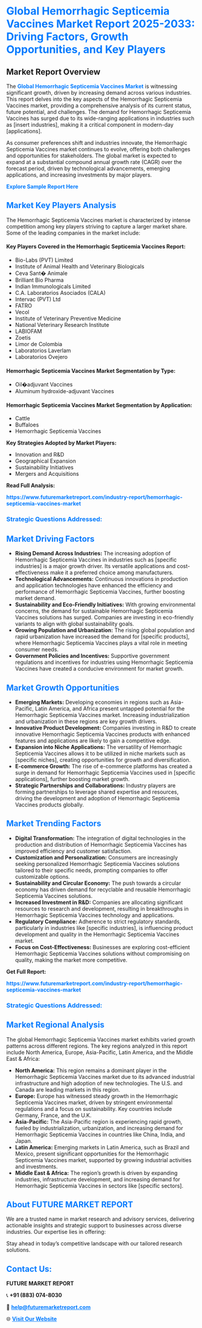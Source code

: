 <h1 style="color: #007BFF;">Global Hemorrhagic Septicemia Vaccines Market Report 2025-2033: Driving Factors, Growth Opportunities, and Key Players</h1>

<section id="overview">
<h2>Market Report Overview</h2>
<p>The <a href="https://www.futuremarketreport.com/industry-report/hemorrhagic-septicemia-vaccines-market" style="color: #007BFF; text-decoration: none;"><strong>Global Hemorrhagic Septicemia Vaccines Market</strong></a> is witnessing significant growth, driven by increasing demand across various industries. This report delves into the key aspects of the Hemorrhagic Septicemia Vaccines market, providing a comprehensive analysis of its current status, future potential, and challenges. The demand for Hemorrhagic Septicemia Vaccines has surged due to its wide-ranging applications in industries such as [insert industries], making it a critical component in modern-day [applications].</p>
<p>As consumer preferences shift and industries innovate, the Hemorrhagic Septicemia Vaccines market continues to evolve, offering both challenges and opportunities for stakeholders. The global market is expected to expand at a substantial compound annual growth rate (CAGR) over the forecast period, driven by technological advancements, emerging applications, and increasing investments by major players.</p>
</section>

<section id="overview">
<p><a href="https://www.futuremarketreport.com/request-sample/reportId=122565" style="color: #007BFF; text-decoration: none;"><strong>Explore Sample Report Here</strong></a></p>
</section>

<section id="key-players">
<h2 style="color: #007BFF;">Market Key Players Analysis</h2>
<p>The Hemorrhagic Septicemia Vaccines market is characterized by intense competition among key players striving to capture a larger market share. Some of the leading companies in the market include:</p>
<h4>Key Players Covered in the Hemorrhagic Septicemia Vaccines Report:</h4>
<ul><li>Bio-Labs (PVT) Limited</li><li>Institute of Animal Health and Veterinary Biologicals</li><li>Ceva Sant� Animale</li><li>Brilliant Bio Pharma</li><li>Indian Immunologicals Limited</li><li>C.A. Laboratorios Asociados (CALA)</li><li>Intervac (PVT) Ltd</li><li>FATRO</li><li>Vecol</li><li>Institute of Veterinary Preventive Medicine</li><li>National Veterinary Research Institute</li><li>LABIOFAM</li><li>Zoetis</li><li>Limor de Colombia</li><li>Laboratorios Laverlam</li><li>Laboratorios Ovejero</li></ul>
<h4>Hemorrhagic Septicemia Vaccines Market Segmentation by Type:</h4>
<ul><li>Oil�adjuvant Vaccines</li><li>Aluminum hydroxide-adjuvant Vaccines</li></ul>

<h4>Hemorrhagic Septicemia Vaccines Market Segmentation by Application:</h4>
<ul><li>Cattle</li><li>Buffaloes</li><li>Hemorrhagic Septicemia Vaccines</li></ul>
<p><strong>Key Strategies Adopted by Market Players:</strong></p>
<ul>
<li>Innovation and R&D</li>
<li>Geographical Expansion</li>
<li>Sustainability Initiatives</li>
<li>Mergers and Acquisitions</li>
</ul>
</section>

<section>
<p><strong>Read Full Analysis: </strong></p><a href="https://www.futuremarketreport.com/industry-report/hemorrhagic-septicemia-vaccines-market" style="color: #007BFF; text-decoration: none;"><strong>https://www.futuremarketreport.com/industry-report/hemorrhagic-septicemia-vaccines-market</strong></a>
<h3 style="color: #007BFF;">Strategic Questions Addressed:</h3>
</section>

<section id="driving-factors">
<h2 style="color: #007BFF;">Market Driving Factors</h2>
<ul>
<li><strong>Rising Demand Across Industries:</strong> The increasing adoption of Hemorrhagic Septicemia Vaccines in industries such as [specific industries] is a major growth driver. Its versatile applications and cost-effectiveness make it a preferred choice among manufacturers.</li>
<li><strong>Technological Advancements:</strong> Continuous innovations in production and application technologies have enhanced the efficiency and performance of Hemorrhagic Septicemia Vaccines, further boosting market demand.</li>
<li><strong>Sustainability and Eco-Friendly Initiatives:</strong> With growing environmental concerns, the demand for sustainable Hemorrhagic Septicemia Vaccines solutions has surged. Companies are investing in eco-friendly variants to align with global sustainability goals.</li>
<li><strong>Growing Population and Urbanization:</strong> The rising global population and rapid urbanization have increased the demand for [specific products], where Hemorrhagic Septicemia Vaccines plays a vital role in meeting consumer needs.</li>
<li><strong>Government Policies and Incentives:</strong> Supportive government regulations and incentives for industries using Hemorrhagic Septicemia Vaccines have created a conducive environment for market growth.</li>
</ul>
</section>

<section id="growth-opportunities">
<h2 style="color: #007BFF;">Market Growth Opportunities</h2>
<ul>
<li><strong>Emerging Markets:</strong> Developing economies in regions such as Asia-Pacific, Latin America, and Africa present untapped potential for the Hemorrhagic Septicemia Vaccines market. Increasing industrialization and urbanization in these regions are key growth drivers.</li>
<li><strong>Innovative Product Development:</strong> Companies investing in R&D to create innovative Hemorrhagic Septicemia Vaccines products with enhanced features and applications are likely to gain a competitive edge.</li>
<li><strong>Expansion into Niche Applications:</strong> The versatility of Hemorrhagic Septicemia Vaccines allows it to be utilized in niche markets such as [specific niches], creating opportunities for growth and diversification.</li>
<li><strong>E-commerce Growth:</strong> The rise of e-commerce platforms has created a surge in demand for Hemorrhagic Septicemia Vaccines used in [specific applications], further boosting market growth.</li>
<li><strong>Strategic Partnerships and Collaborations:</strong> Industry players are forming partnerships to leverage shared expertise and resources, driving the development and adoption of Hemorrhagic Septicemia Vaccines products globally.</li>
</ul>
</section>

<section id="trending-factors">
<h2 style="color: #007BFF;">Market Trending Factors</h2>
<ul>
<li><strong>Digital Transformation:</strong> The integration of digital technologies in the production and distribution of Hemorrhagic Septicemia Vaccines has improved efficiency and customer satisfaction.</li>
<li><strong>Customization and Personalization:</strong> Consumers are increasingly seeking personalized Hemorrhagic Septicemia Vaccines solutions tailored to their specific needs, prompting companies to offer customizable options.</li>
<li><strong>Sustainability and Circular Economy:</strong> The push towards a circular economy has driven demand for recyclable and reusable Hemorrhagic Septicemia Vaccines solutions.</li>
<li><strong>Increased Investment in R&D:</strong> Companies are allocating significant resources to research and development, resulting in breakthroughs in Hemorrhagic Septicemia Vaccines technology and applications.</li>
<li><strong>Regulatory Compliance:</strong> Adherence to strict regulatory standards, particularly in industries like [specific industries], is influencing product development and quality in the Hemorrhagic Septicemia Vaccines market.</li>
<li><strong>Focus on Cost-Effectiveness:</strong> Businesses are exploring cost-efficient Hemorrhagic Septicemia Vaccines solutions without compromising on quality, making the market more competitive.</li>
</ul>
</section>

<section>
<p><strong>Get Full Report: </strong></p><a href="https://www.futuremarketreport.com/industry-report/hemorrhagic-septicemia-vaccines-market" style="color: #007BFF; text-decoration: none;"><strong>https://www.futuremarketreport.com/industry-report/hemorrhagic-septicemia-vaccines-market</strong></a>
<h3 style="color: #007BFF;">Strategic Questions Addressed:</h3>
</section>


<section id="regional-analysis">
<h2 style="color: #007BFF;">Market Regional Analysis</h2>
<p>The global Hemorrhagic Septicemia Vaccines market exhibits varied growth patterns across different regions. The key regions analyzed in this report include North America, Europe, Asia-Pacific, Latin America, and the Middle East & Africa:</p>
<ul>
<li><strong>North America:</strong> This region remains a dominant player in the Hemorrhagic Septicemia Vaccines market due to its advanced industrial infrastructure and high adoption of new technologies. The U.S. and Canada are leading markets in this region.</li>
<li><strong>Europe:</strong> Europe has witnessed steady growth in the Hemorrhagic Septicemia Vaccines market, driven by stringent environmental regulations and a focus on sustainability. Key countries include Germany, France, and the U.K.</li>
<li><strong>Asia-Pacific:</strong> The Asia-Pacific region is experiencing rapid growth, fueled by industrialization, urbanization, and increasing demand for Hemorrhagic Septicemia Vaccines in countries like China, India, and Japan.</li>
<li><strong>Latin America:</strong> Emerging markets in Latin America, such as Brazil and Mexico, present significant opportunities for the Hemorrhagic Septicemia Vaccines market, supported by growing industrial activities and investments.</li>
<li><strong>Middle East & Africa:</strong> The region’s growth is driven by expanding industries, infrastructure development, and increasing demand for Hemorrhagic Septicemia Vaccines in sectors like [specific sectors].</li>
</ul>
</section>

<footer>
<h2 style="color: #007BFF;">About FUTURE MARKET REPORT</h2>
<p>We are a trusted name in market research and advisory services, delivering actionable insights and strategic support to businesses across diverse industries. Our expertise lies in offering:</p>

<p>Stay ahead in today’s competitive landscape with our tailored research solutions.</p>

<h2 style="color: #007BFF;">Contact Us:</h2>
<p><strong>FUTURE MARKET REPORT</strong></p>
<p>📞 <strong>+91 (883) 074-8030</strong></p>
<p>📧 <strong><a href="mailto:help@futuremarketreport.com" style="color: #007BFF;">help@futuremarketreport.com</a></strong></p>
<p>🌐 <strong><a href="https://www.futuremarketreport.com/" style="color: #007BFF;">Visit Our Website</a></strong></p>
</footer>
